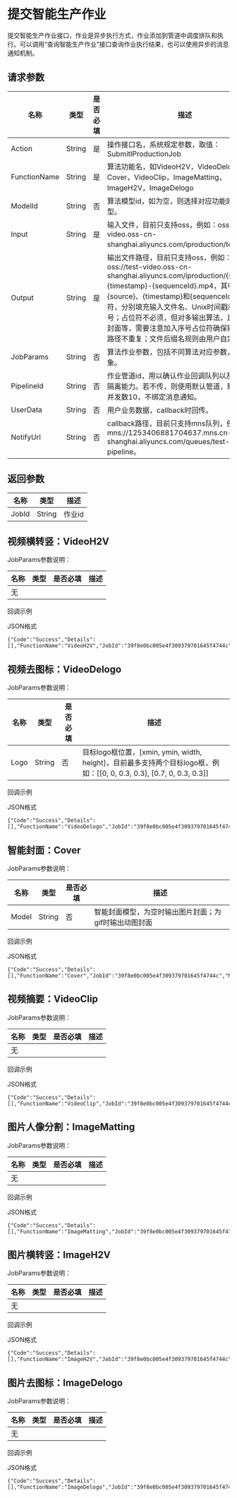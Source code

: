 # 提交智能生产作业

提交智能生产作业接口，作业是异步执行方式，作业添加到管道中调度排队和执行。可以调用“查询智能生产作业”接口查询作业执行结果，也可以使用异步的消息通知机制。

## 请求参数

|名称|类型|是否必填|描述|
|--|--|----|--|
|Action|String|是|操作接口名，系统规定参数，取值：SubmitIProductionJob|
|FunctionName|String|是|算法功能名，如VideoH2V，VideoDelogo，Cover，VideoClip，ImageMatting，ImageH2V，ImageDelogo|
|ModelId|String|否|算法模型id，如为空，则选择对应功能的默认模型。|
|Input|String|是|输入文件，目前只支持oss，例如：oss://test-video.oss-cn-shanghai.aliyuncs.com/iproduction/test.mp4。|
|Output|String|是|输出文件路径，目前只支持oss，例如：oss://test-video.oss-cn-shanghai.aliyuncs.com/iproduction/\{source\}-\{timestamp\}-\{sequenceId\}.mp4，其中\{source\}、\{timestamp\}和\{sequenceId\}为占位符，分别填充输入文件名、Unix时间戳和生成序号；占位符不必须，但对多输出算法，比如智能封面等，需要注意加入序号占位符确保输出文件路径不重复；文件后缀名规则由用户自定。|
|JobParams|String|否|算法作业参数，包括不同算法对应参数，JSON对象。|
|PipelineId|String|否|作业管道id，用以确认作业回调队列以及提供租户隔离能力。若不传，则使用默认管道，默认作业并发数10，不绑定消息通知。|
|UserData|String|否|用户业务数据，callback时回传。|
|NotifyUrl|String|否|callback路径，目前只支持mns队列，例如：mns://1253406881704637.mns.cn-shanghai.aliyuncs.com/queues/test-pipeline。|

## 返回参数

|名称|类型|描述|
|--|--|--|
|JobId|String|作业id|

## 视频横转竖：VideoH2V

JobParams参数说明：

|名称|类型|是否必填|描述|
|--|--|----|--|
|无| | | |

回调示例

JSON格式

```
{"Code":"Success","Details":[],"FunctionName":"VideoH2V","JobId":"39f8e0bc005e4f309379701645f4744c","Message":"success","State":"Success","Type":"IProduction"}
```

## 视频去图标：VideoDelogo

JobParams参数说明：

|名称|类型|是否必填|描述|
|--|--|----|--|
|Logo|String|否|目标logo框位置，\[xmin, ymin, width, height\]，目前最多支持两个目标logo框，例如：\[\[0, 0, 0.3, 0.3\], \[0.7, 0, 0.3, 0.3\]\]|

回调示例

JSON格式

```
{"Code":"Success","Details":[],"FunctionName":"VideoDelogo","JobId":"39f8e0bc005e4f309379701645f4744c","Message":"success","State":"Success","Type":"IProduction"}
```

## 智能封面：Cover

JobParams参数说明：

|名称|类型|是否必填|描述|
|--|--|----|--|
|Model|String|否|智能封面模型，为空时输出图片封面；为gif时输出动图封面|

回调示例

JSON格式

```
{"Code":"Success","Details":[],"FunctionName":"Cover","JobId":"39f8e0bc005e4f309379701645f4744c","Message":"success","State":"Success","Type":"IProduction"}
```

## 视频摘要：VideoClip

JobParams参数说明：

|名称|类型|是否必填|描述|
|--|--|----|--|
|无| | | |

回调示例

JSON格式

```
{"Code":"Success","Details":[],"FunctionName":"VideoClip","JobId":"39f8e0bc005e4f309379701645f4744c","Message":"success","State":"Success","Type":"IProduction"}
```

## 图片人像分割：ImageMatting

JobParams参数说明：

|名称|类型|是否必填|描述|
|--|--|----|--|
|无| | | |

回调示例

JSON格式

```
{"Code":"Success","Details":[],"FunctionName":"ImageMatting","JobId":"39f8e0bc005e4f309379701645f4744c","Message":"success","State":"Success","Type":"IProduction"}
```

## 图片横转竖：ImageH2V

JobParams参数说明：

|名称|类型|是否必填|描述|
|--|--|----|--|
|无| | | |

回调示例

JSON格式

```
{"Code":"Success","Details":[],"FunctionName":"ImageH2V","JobId":"39f8e0bc005e4f309379701645f4744c","Message":"success","State":"Success","Type":"IProduction"}
```

## 图片去图标：ImageDelogo

JobParams参数说明：

|名称|类型|是否必填|描述|
|--|--|----|--|
|无| | | |

回调示例

JSON格式

```
{"Code":"Success","Details":[],"FunctionName":"ImageDelogo","JobId":"39f8e0bc005e4f309379701645f4744c","Message":"success","State":"Success","Type":"IProduction"}
```


